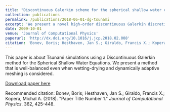 ```yaml
---
title: "Discontinuous Galerkin scheme for the spherical shallow water equations with applications to tsunami modeling and prediction"
collection: publications
permalink: /publications/2018-06-01-dg-tsunami
excerpt: 'We present a novel high-order discontinuous Galerkin discretization for the spherical shallow water equations, able to handle wetting/drying and non-conforming, curved meshes in a well-balanced manner. This requires a well-balanced discretization, that cannot rely on exact quadrature, due to the curved mesh. Using the strong form of the discontinuous Galerkin discretization, we achieve a splitting of the well-balanced condition into individual problems for the flux and volume terms, which has significant advantages: It allows for the construction of non-conforming, well-balanced flux discretizations, i.e. we can perform non- conforming mesh refinement while preserving the well-balanced property of the scheme. More importantly, this approach enables the development of a new method for handling wet/dry transitions. In contrast to other wetting/drying methods, it is well-balanced and able to handle wetting/drying robustly at any polynomial order, without the introduction of physical model assumptions such as viscosity, artificial porosity or cancellation of gravity. We perform a series of one-dimensional tests and analyze the properties of our scheme. In order to validate our method for the simulation of large-scale tsunami events on the rotating sphere, we perform numerical simulations of the 2011 Tohoku tsunami and compare our results to real-world buoy data. The method is able to predict arrival times and wave amplitudes accurately even over long distances. This indicates that our method accurately captures all physical phenomena relevant to the long-term evolution of tsunami waves.'
date: 2009-10-01
venue: 'Journal of Computational Physics'
paperurl: 'http://dx.doi.org/10.1016/j.jcp.2018.02.008'
citation: 'Bonev, Boris; Hesthaven, Jan S.; Giraldo, Francis X.; Kopera, Michal A. (2018). &quot;Paper Title Number 1.&quot; <i>Journal of Computational Physics</i>. 362, 425-448.'
---
```

This paper is about Tsunami simulations using a Discontinuous Galerkin method for the Spherical Shallow Water Equations. We present a method that is well-balanced even when wetting-drying and dynamically adaptive meshing is considered.

[Download paper here](https://infoscience.epfl.ch/record/232449?ln=en)

Recommended citation: Bonev, Boris; Hesthaven, Jan S.; Giraldo, Francis X.; Kopera, Michal A. (2018). &quot;Paper Title Number 1.&quot; <i>Journal of Computational Physics</i>. 362, 425-448.
